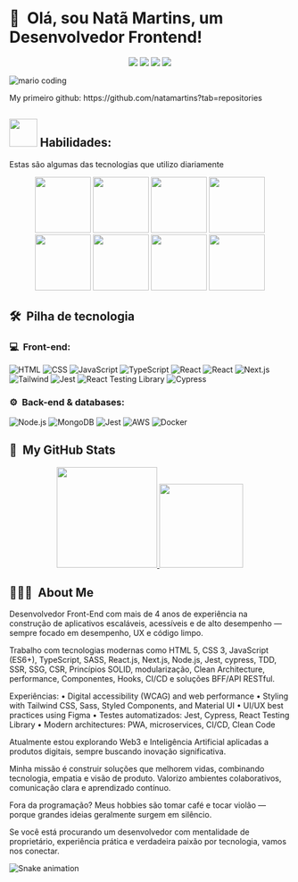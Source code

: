 <h1>👋 &nbsp;Olá, sou Natã Martins, um Desenvolvedor Frontend!</h1>
<p align="center">
<a href="https://www.linkedin.com/in/nata-martins/"><img src="https://img.shields.io/badge/-My%20LinkedIn-0077B5?style=flat-square&logo=linkedin&logoColor=white"/></a>
<a href="https://www.instagram.com/natamartinss"><img src="https://img.shields.io/badge/-My%20Professional%20IG_-E4405F?style=flat-square&logo=Instagram&logoColor=white"/></a>
<a href="https://www.youtube.com/@NaythanMartins"><img src="https://img.shields.io/badge/-My%20YT%20Channel-D62422?style=flatsquare&labelColor=D62422&logo=youtube&logoColor=white"/></a>
<a href="mailto:nata.codedev@gmail.com"><img src="https://img.shields.io/badge/-Send%20Me%20a%20Message-D14836?style=flat-square&logo=Gmail&logoColor=white"/></a>

</p>

![mario coding](https://i.imgur.com/1ZvVkDc.gif)

<p>My primeiro github: https://github.com/natamartins?tab=repositories</p>

## <div displa="flex" aling-aitems="center" text-aling="center">  <img src="https://media.giphy.com/media/UuC5AgQnh4tWZg2yrd/200.webp" width="50"> Habilidades:</div>
 Estas são algumas das tecnologias que utilizo diariamente
 
<div align="center">
 <img src="https://media3.giphy.com/media/ln7z2eWriiQAllfVcn/200w.webp" width="100">      
 <img src="https://i.giphy.com/media/eNAsjO55tPbgaor7ma/200w.webp" width="100">      
 <img src="https://i.giphy.com/media/KzJkzjggfGN5Py6nkT/200.webp" width="100">      
 <img src="https://i.giphy.com/media/IdyAQJVN2kVPNUrojM/200.webp" width="100">
</div>

<div align="center">
  <img src="https://media.giphy.com/media/XAxylRMCdpbEWUAvr8/200.webp" width="100">
 <img src="https://media.giphy.com/media/fsEaZldNC8A1PJ3mwp/200.webp" width="100">      
 <img src="https://media.giphy.com/media/kdFc8fubgS31b8DsVu/200.webp" width="100">
 <img src="https://media.giphy.com/media/gHnBLyeYE6hboT3t3o/200.webp" width="100">
</div>

<h2> 🛠 &nbsp;Pilha de tecnologia</h2>
<h3>💻 &nbsp;Front-end:</h3>

![HTML](https://img.shields.io/badge/-HTML-333333?style=flat&logo=HTML5)
![CSS](https://img.shields.io/badge/-CSS-333333?style=flat&logo=CSS3&logoColor=1572B6)
![JavaScript](https://img.shields.io/badge/-JavaScript-333333?style=flat&logo=javascript)
![TypeScript](https://img.shields.io/badge/-TypeScript-333333?style=flat&logo=typescript&logoColor=2D79C7)
![React](https://img.shields.io/badge/-React-333333?style=flat&logo=react)
![React](https://img.shields.io/badge/-React%20Native-333333?style=flat&logo=react)
![Next.js](https://img.shields.io/badge/-Next.js-333333?style=flat&logo=next.js)
![Tailwind](https://img.shields.io/badge/-Tailwind-333333?style=flat&logo=tailwind-css)
![Jest](https://img.shields.io/badge/-Jest-333333?style=flat&logo=jest&logoColor=E535AB)
![React Testing Library](https://img.shields.io/badge/-RTL-333333?style=flat&logo=testing-library)
![Cypress](https://img.shields.io/badge/-Cypress-333333?style=flat&logo=cypress)

<h3>⚙️ &nbsp;Back-end & databases:</h3>

![Node.js](https://img.shields.io/badge/-Node.js-333333?style=flat&logo=node.js)
![MongoDB](https://img.shields.io/badge/-MongoDB-333333?style=flat&logo=mongodb)
![Jest](https://img.shields.io/badge/-Jest-333333?style=flat&logo=jest&logoColor=E535AB)
![AWS](https://img.shields.io/badge/-AWS-333333?style=flat&logo=amazon-web-services)
![Docker](https://img.shields.io/badge/-Docker-333333?style=flat&logo=docker)

<h2>🚀 &nbsp;My GitHub Stats</h2>

<div align="center" display="Flex" gap="200px">
 <a href="https://github.com/natamartins/natamartins">
  <img height="180em" src="https://github-readme-stats.vercel.app/api?username=natamartinscodedev&show_icons=true&theme=radical&include_all_commits=true"/>
  <img height="150em" src="https://github-readme-stats.vercel.app/api/top-langs/?username=natamartinscodedev&theme=radical&layout=compact"/>
 </a>
</div>

<h2> 👨🏻‍💻 &nbsp;About Me </h2>

<p>
Desenvolvedor Front-End com mais de 4 anos de experiência na construção de aplicativos escaláveis, acessíveis e de alto desempenho — sempre focado em desempenho, UX e código limpo.

Trabalho com tecnologias modernas como HTML 5, CSS 3, JavaScript (ES6+), TypeScript, SASS, React.js, Next.js, Node.js, Jest, cypress, TDD, SSR, SSG, CSR, Princípios SOLID, modularização, Clean Architecture, performance, Componentes, Hooks, CI/CD e soluções BFF/API RESTful.

Experiências:
• Digital accessibility (WCAG) and web performance 
• Styling with Tailwind CSS, Sass, Styled Components, and Material UI 
• UI/UX best practices using Figma 
• Testes automatizados: Jest, Cypress, React Testing Library 
• Modern architectures: PWA, microservices, CI/CD, Clean Code

Atualmente estou explorando Web3 e Inteligência Artificial aplicadas a produtos digitais, sempre buscando inovação significativa.

Minha missão é construir soluções que melhorem vidas, combinando tecnologia, empatia e visão de produto. Valorizo ​​ambientes colaborativos, comunicação clara e aprendizado contínuo.

Fora da programação? Meus hobbies são tomar café e tocar violão — porque grandes ideias geralmente surgem em silêncio.

Se você está procurando um desenvolvedor com mentalidade de proprietário, experiência prática e verdadeira paixão por tecnologia, vamos nos conectar.
</p>

![Snake animation](https://github.com/natamartinscodedev/natamartinscodedev/blob/output/github-contribution-grid-snake.svg)
